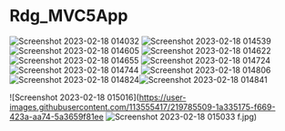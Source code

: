 # Rdg_MVC5App



![Screenshot 2023-02-18 014032](https://user-images.githubusercontent.com/113555417/219785403-0525786d-9b49-4ea6-ad2b-d97a92fe784d.jpg)
![Screenshot 2023-02-18 014539](https://user-images.githubusercontent.com/113555417/219785440-610425ba-2e56-4f41-8bef-9bb76691a979.jpg)
![Screenshot 2023-02-18 014605](https://user-images.githubusercontent.com/113555417/219785448-846dc822-ebbf-4aff-b9dc-e2e328adc9f9.jpg)
![Screenshot 2023-02-18 014622](https://user-images.githubusercontent.com/113555417/219785452-d3708997-9c19-4769-8dd9-556a4f6602b4.jpg)
![Screenshot 2023-02-18 014655](https://user-images.githubusercontent.com/113555417/219785457-778757e3-b86d-4f38-a1a4-6d63b81179c0.jpg)
![Screenshot 2023-02-18 014724](https://user-images.githubusercontent.com/113555417/219785465-47fc435e-b95c-40c5-a137-6b2470b463e7.jpg)
![Screenshot 2023-02-18 014744](https://user-images.githubusercontent.com/113555417/219785481-4b77329d-4129-4e47-bd49-ef37cd5d9011.jpg)
![Screenshot 2023-02-18 014806](https://user-images.githubusercontent.com/113555417/219785493-e0aad518-0274-48d6-8af6-bc78762ad350.jpg)
![Screenshot 2023-02-18 014824](https://user-images.githubusercontent.com/113555417/219785500-05de4e0e-a875-46d6-a7b9-c2c26205d99b.jpg)![Screenshot 2023-02-18 014841](https://user-images.githubusercontent.com/113555417/219785503-46ed04ce-3d3d-4a7d-bafc-89ee0d4aeb90.jpg)

![Screenshot 2023-02-18 015016](https://user-images.githubusercontent.com/113555417/219785509-1a335175-f669-423a-aa74-5a3659f81ee
![Screenshot 2023-02-18 015033](https://user-images.githubusercontent.com/113555417/219785530-8f3060be-3341-40ba-b2ef-10017da24208.jpg)
f.jpg)

